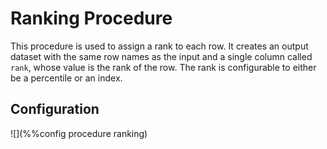 # Ranking Procedure

This procedure is used to assign a rank to each row. It creates an output
dataset with the same row names as the input and a single column called `rank`,
whose value is the rank of the row. The rank is configurable to either be a
percentile or an index.

## Configuration

![](%%config procedure ranking)

